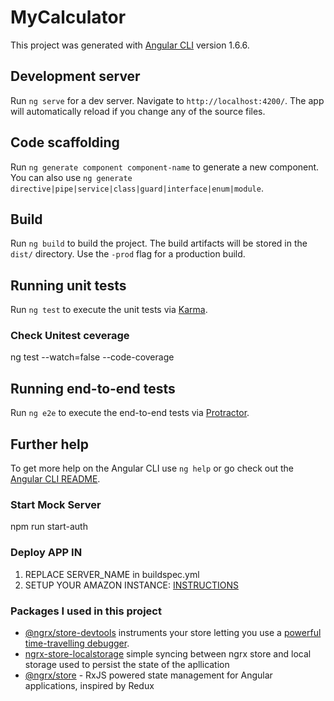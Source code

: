 # MyCalculator

This project was generated with [Angular CLI](https://github.com/angular/angular-cli) version 1.6.6.

## Development server

Run `ng serve` for a dev server. Navigate to `http://localhost:4200/`. The app will automatically reload if you change any of the source files.

## Code scaffolding

Run `ng generate component component-name` to generate a new component. You can also use `ng generate directive|pipe|service|class|guard|interface|enum|module`.

## Build

Run `ng build` to build the project. The build artifacts will be stored in the `dist/` directory. Use the `-prod` flag for a production build.

## Running unit tests

Run `ng test` to execute the unit tests via [Karma](https://karma-runner.github.io).

### Check Unitest ceverage

ng test --watch=false --code-coverage

## Running end-to-end tests

Run `ng e2e` to execute the end-to-end tests via [Protractor](http://www.protractortest.org/).

## Further help

To get more help on the Angular CLI use `ng help` or go check out the [Angular CLI README](https://github.com/angular/angular-cli/blob/master/README.md).


### Start Mock Server
npm run start-auth


### Deploy APP IN 
1) REPLACE SERVER_NAME in buildspec.yml
2) SETUP YOUR AMAZON INSTANCE: [INSTRUCTIONS](https://www.linkedin.com/pulse/create-angular-app-using-deploy-aws-suite-andr%C3%A9s-casta%C3%B1o/)



### Packages I used in this project
- [@ngrx/store-devtools](https://github.com/ngrx/store-devtools) instruments your store letting you use a
[powerful time-travelling debugger](https://chrome.google.com/webstore/detail/redux-devtools/lmhkpmbekcpmknklioeibfkpmmfibljd?hl=en).
- [ngrx-store-localstorage](https://github.com/ngrx/router-store) simple syncing between ngrx store and local storage used to persist the state of the apllication 
- [@ngrx/store](./docs/store/README.md) - RxJS powered state management for Angular applications, inspired by Redux 
